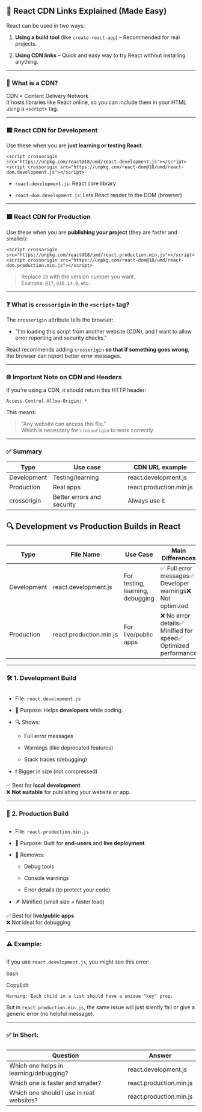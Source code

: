 ## 📘 React CDN Links Explained (Made Easy)

React can be used in two ways:

1.  **Using a build tool** (like `create-react-app`) – Recommended for real projects.
    
2.  **Using CDN links** – Quick and easy way to try React without installing anything.
    

* * *

### 🧩 What is a CDN?

CDN = Content Delivery Network  
It hosts libraries like React online, so you can include them in your HTML using a `<script>` tag.

* * *

### 🟨 React CDN for Development

Use these when you are **just learning or testing React**:



```<script crossorigin src="https://unpkg.com/react@18/umd/react.development.js"></script> <script crossorigin src="https://unpkg.com/react-dom@18/umd/react-dom.development.js"></script>```

*   `react.development.js`: React core library
    
*   `react-dom.development.js`: Lets React render to the DOM (browser)
    

* * *

### 🟩 React CDN for Production

Use these when you are **publishing your project** (they are faster and smaller):


`<script crossorigin src="https://unpkg.com/react@18/umd/react.production.min.js"></script> <script crossorigin src="https://unpkg.com/react-dom@18/umd/react-dom.production.min.js"></script>`

> Replace `18` with the version number you want.  
> Example: `@17`, `@16.14.0`, etc.

* * *

### ❓ What is `crossorigin` in the `<script>` tag?

The `crossorigin` attribute tells the browser:

*   "I'm loading this script from another website (CDN), and I want to allow error reporting and security checks."
    

React recommends adding `crossorigin` **so that if something goes wrong**, the browser can report better error messages.

* * *

### 🌐 Important Note on CDN and Headers

If you're using a CDN, it should return this HTTP header:



`Access-Control-Allow-Origin: *`

This means:

> "Any website can access this file."  
> Which is necessary for `crossorigin` to work correctly.

* * *

### ✅ Summary

| Type | Use case | CDN URL example |
| --- | --- | --- |
| Development | Testing/learning | react.development.js |
| Production | Real apps | react.production.min.js |
| crossorigin | Better errors and security | Always use it |


## 🔍 Development vs Production Builds in React

## 

| Type | File Name | Use Case | Main Differences |
| --- | --- | --- | --- |
| Development | react.development.js | For testing, learning, debugging | ✅ Full error messages✅ Developer warnings❌ Not optimized |
| Production | react.production.min.js | For live/public apps | ❌ No error details✅ Minified for speed✅ Optimized performance |

* * *

### 🛠️ 1. Development Build

## 

*   File: `react.development.js`
    
*   📍 Purpose: Helps **developers** while coding.
    
*   🔍 Shows:
    
    *   Full error messages
        
    *   Warnings (like deprecated features)
        
    *   Stack traces (debugging)
        
*   ❗ Bigger in size (not compressed)
    

✅ Best for **local development**  
❌ **Not suitable** for publishing your website or app.

* * *

### 🚀 2. Production Build

## 

*   File: `react.production.min.js`
    
*   📍 Purpose: Built for **end-users** and **live deployment**.
    
*   🔐 Removes:
    
    *   Debug tools
        
    *   Console warnings
        
    *   Error details (to protect your code)
        
*   🪶 Minified (small size = faster load)
    

✅ Best for **live/public apps**  
❌ Not ideal for debugging

* * *

### ⚠️ Example:

## 

If you use `react.development.js`, you might see this error:

bash

CopyEdit

`Warning: Each child in a list should have a unique "key" prop.`

But in `react.production.min.js`, the same issue will just silently fail or give a generic error (no helpful message).

* * *

### ✅ In Short:

## 

| Question | Answer |
| --- | --- |
| Which one helps in learning/debugging? | react.development.js |
| Which one is faster and smaller? | react.production.min.js |
| Which one should I use in real websites? | react.production.min.js |**

